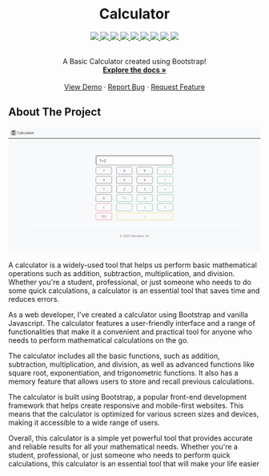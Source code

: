 <div align="center">
  <h1>Calculator</h1>
</div>


<div align="center">
  <a href="https://github.com/imharris24/Calculator-WEB">
    <img src="https://img.shields.io/github/languages/count/imharris24/Calculator-WEB?label=Languages&style=for-the-badge">
    <img src="https://img.shields.io/github/languages/top/imharris24/Calculator-WEB?style=for-the-badge">
    <img src="https://img.shields.io/github/repo-size/imharris24/Calculator-WEB?style=for-the-badge">
    <img src="https://img.shields.io/github/issues/imharris24/Calculator-WEB?style=for-the-badge">
    <img src="https://img.shields.io/github/issues-pr-closed/imharris24/Calculator-WEB?style=for-the-badge">
    <img src="https://img.shields.io/github/license/imharris24/Calculator-WEB?style=for-the-badge">
    <img src="https://img.shields.io/github/forks/imharris24/Calculator-WEB?style=for-the-badge">
    <img src="https://img.shields.io/github/stars/imharris24/Calculator-WEB?style=for-the-badge">
    <img src="https://img.shields.io/github/last-commit/imharris24/Calculator-WEB?style=for-the-badge">
  </a>
</div>


<br />
<div align="center">
  <p align="center">
    A Basic Calculator created using Bootstrap!
    <br />
    <a href="https://github.com/imharris24/Calculator-WEB"><strong>Explore the docs »</strong></a>
    <br />
    <br />
    <a href="https://github.com/imharris24/Calculator-WEB">View Demo</a>
    ·
    <a href="https://github.com/imharris24/Calculator-WEB/issues">Report Bug</a>
    ·
    <a href="https://github.com/imharris24/Calculator-WEB/issues">Request Feature</a>
  </p>
</div>


## About The Project

![](https://raw.githubusercontent.com/imharris24/Calculator-WEB/main/screenshot/sc.png)

A calculator is a widely-used tool that helps us perform basic mathematical operations such as addition, subtraction, multiplication, and division. Whether you're a student, professional, or just someone who needs to do some quick calculations, a calculator is an essential tool that saves time and reduces errors.

As a web developer, I've created a calculator using Bootstrap and vanilla Javascript. The calculator features a user-friendly interface and a range of functionalities that make it a convenient and practical tool for anyone who needs to perform mathematical calculations on the go.

The calculator includes all the basic functions, such as addition, subtraction, multiplication, and division, as well as advanced functions like square root, exponentiation, and trigonometric functions. It also has a memory feature that allows users to store and recall previous calculations.

The calculator is built using Bootstrap, a popular front-end development framework that helps create responsive and mobile-first websites. This means that the calculator is optimized for various screen sizes and devices, making it accessible to a wide range of users.

Overall, this calculator is a simple yet powerful tool that provides accurate and reliable results for all your mathematical needs. Whether you're a student, professional, or just someone who needs to perform quick calculations, this calculator is an essential tool that will make your life easier

